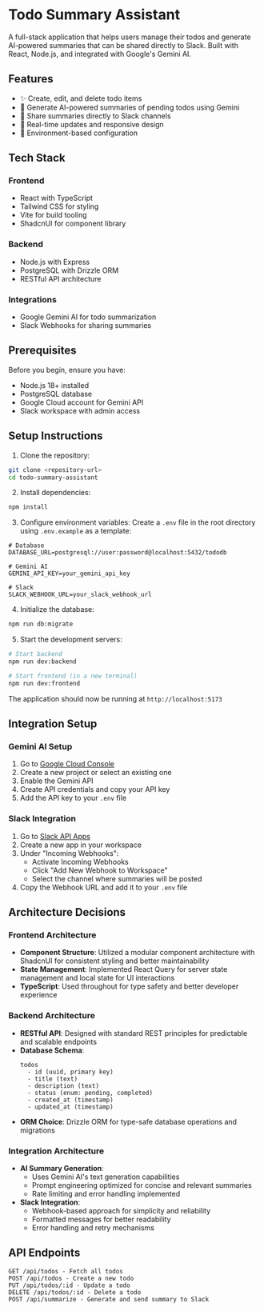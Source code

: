 # Todo Summary Assistant

A full-stack application that helps users manage their todos and generate AI-powered summaries that can be shared directly to Slack. Built with React, Node.js, and integrated with Google's Gemini AI.

## Features

- ✨ Create, edit, and delete todo items
- 🤖 Generate AI-powered summaries of pending todos using Gemini
- 💬 Share summaries directly to Slack channels
- 🎯 Real-time updates and responsive design
- 🔐 Environment-based configuration

## Tech Stack

### Frontend
- React with TypeScript
- Tailwind CSS for styling
- Vite for build tooling
- ShadcnUI for component library

### Backend
- Node.js with Express
- PostgreSQL with Drizzle ORM
- RESTful API architecture

### Integrations
- Google Gemini AI for todo summarization
- Slack Webhooks for sharing summaries

## Prerequisites

Before you begin, ensure you have:
- Node.js 18+ installed
- PostgreSQL database
- Google Cloud account for Gemini API
- Slack workspace with admin access

## Setup Instructions

1. Clone the repository:
```bash
git clone <repository-url>
cd todo-summary-assistant
```

2. Install dependencies:
```bash
npm install
```

3. Configure environment variables:
   Create a `.env` file in the root directory using `.env.example` as a template:
```env
# Database
DATABASE_URL=postgresql://user:password@localhost:5432/tododb

# Gemini AI
GEMINI_API_KEY=your_gemini_api_key

# Slack
SLACK_WEBHOOK_URL=your_slack_webhook_url
```

4. Initialize the database:
```bash
npm run db:migrate
```

5. Start the development servers:
```bash
# Start backend
npm run dev:backend

# Start frontend (in a new terminal)
npm run dev:frontend
```

The application should now be running at `http://localhost:5173`

## Integration Setup

### Gemini AI Setup
1. Go to [Google Cloud Console](https://console.cloud.google.com)
2. Create a new project or select an existing one
3. Enable the Gemini API
4. Create API credentials and copy your API key
5. Add the API key to your `.env` file

### Slack Integration
1. Go to [Slack API Apps](https://api.slack.com/apps)
2. Create a new app in your workspace
3. Under "Incoming Webhooks":
   - Activate Incoming Webhooks
   - Click "Add New Webhook to Workspace"
   - Select the channel where summaries will be posted
4. Copy the Webhook URL and add it to your `.env` file

## Architecture Decisions

### Frontend Architecture
- **Component Structure**: Utilized a modular component architecture with ShadcnUI for consistent styling and better maintainability
- **State Management**: Implemented React Query for server state management and local state for UI interactions
- **TypeScript**: Used throughout for type safety and better developer experience

### Backend Architecture
- **RESTful API**: Designed with standard REST principles for predictable and scalable endpoints
- **Database Schema**:
  ```
  todos
    - id (uuid, primary key)
    - title (text)
    - description (text)
    - status (enum: pending, completed)
    - created_at (timestamp)
    - updated_at (timestamp)
  ```
- **ORM Choice**: Drizzle ORM for type-safe database operations and migrations

### Integration Architecture
- **AI Summary Generation**: 
  - Uses Gemini AI's text generation capabilities
  - Prompt engineering optimized for concise and relevant summaries
  - Rate limiting and error handling implemented
- **Slack Integration**:
  - Webhook-based approach for simplicity and reliability
  - Formatted messages for better readability
  - Error handling and retry mechanisms

## API Endpoints

```
GET /api/todos - Fetch all todos
POST /api/todos - Create a new todo
PUT /api/todos/:id - Update a todo
DELETE /api/todos/:id - Delete a todo
POST /api/summarize - Generate and send summary to Slack
```



